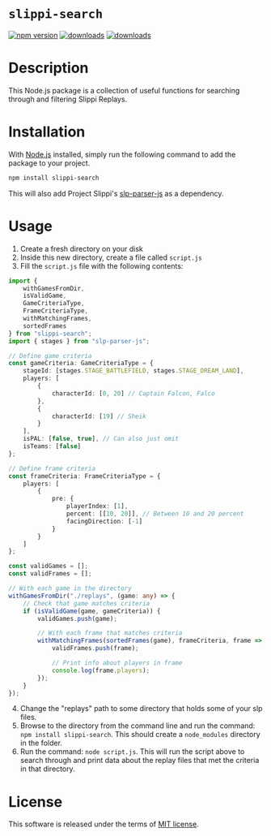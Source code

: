 # `slippi-search`

[![npm version](http://img.shields.io/npm/v/slippi-search.svg?style=flat)](https://npmjs.org/package/slippi-search "View this project on npm")
[![downloads](http://img.shields.io/npm/dt/slippi-search.svg?style=flat)](https://npmjs.org/package/slippi-search)
[![downloads](http://img.shields.io/npm/l/slippi-search.svg?style=flat)](https://github.com/dawsonbooth/slippi-search/blob/master/LICENSE)

# Description

This Node.js package is a collection of useful functions for searching through and filtering Slippi Replays.

# Installation

With [Node.js](https://nodejs.org/en/download/) installed, simply run the following command to add the package to your project.

```bash
npm install slippi-search
```

This will also add Project Slippi's [slp-parser-js](https://github.com/project-slippi/slp-parser-js) as a dependency.

# Usage

1. Create a fresh directory on your disk
2. Inside this new directory, create a file called `script.js`
3. Fill the `script.js` file with the following contents:

```ts
import {
    withGamesFromDir,
    isValidGame,
    GameCriteriaType,
    FrameCriteriaType,
    withMatchingFrames,
    sortedFrames
} from "slippi-search";
import { stages } from "slp-parser-js";

// Define game criteria
const gameCriteria: GameCriteriaType = {
    stageId: [stages.STAGE_BATTLEFIELD, stages.STAGE_DREAM_LAND],
    players: [
        {
            characterId: [0, 20] // Captain Falcon, Falco
        },
        {
            characterId: [19] // Sheik
        }
    ],
    isPAL: [false, true], // Can also just omit
    isTeams: [false]
};

// Define frame criteria
const frameCriteria: FrameCriteriaType = {
    players: [
        {
            pre: {
                playerIndex: [1],
                percent: [[10, 20]], // Between 10 and 20 percent
                facingDirection: [-1]
            }
        }
    ]
};

const validGames = [];
const validFrames = [];

// With each game in the directory
withGamesFromDir("./replays", (game: any) => {
    // Check that game matches criteria
    if (isValidGame(game, gameCriteria)) {
        validGames.push(game);

        // With each frame that matches criteria
        withMatchingFrames(sortedFrames(game), frameCriteria, frame => {
            validFrames.push(frame);

            // Print info about players in frame
            console.log(frame.players);
        });
    }
});
```

4. Change the "replays" path to some directory that holds some of your slp files.
5. Browse to the directory from the command line and run the command: `npm install slippi-search`. This should create a `node_modules` directory in the folder.
6. Run the command: `node script.js`. This will run the script above to search through and print data about the replay files that met the criteria in that directory.

# License

This software is released under the terms of [MIT license](LICENSE).
